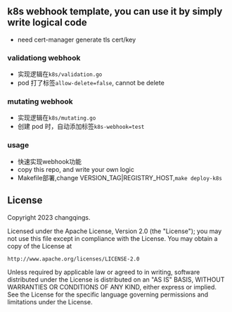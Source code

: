 ## k8s webhook template, you can use it by simply write logical code

- need cert-manager generate tls cert/key

### validationg webhook
- 实现逻辑在`k8s/validation.go`
- pod 打了标签`allow-delete=false`, cannot be delete
### mutating webhook
- 实现逻辑在`k8s/mutating.go`
- 创建 pod 时，自动添加标签`k8s-webhook=test`
### usage
- 快速实现webhook功能
- copy this repo, and write your own logic
- Makefile部署,change VERSION_TAG|REGISTRY_HOST,`make deploy-k8s`


## License

Copyright 2023 changqings.

Licensed under the Apache License, Version 2.0 (the "License");
you may not use this file except in compliance with the License.
You may obtain a copy of the License at

    http://www.apache.org/licenses/LICENSE-2.0

Unless required by applicable law or agreed to in writing, software
distributed under the License is distributed on an "AS IS" BASIS,
WITHOUT WARRANTIES OR CONDITIONS OF ANY KIND, either express or implied.
See the License for the specific language governing permissions and
limitations under the License.
